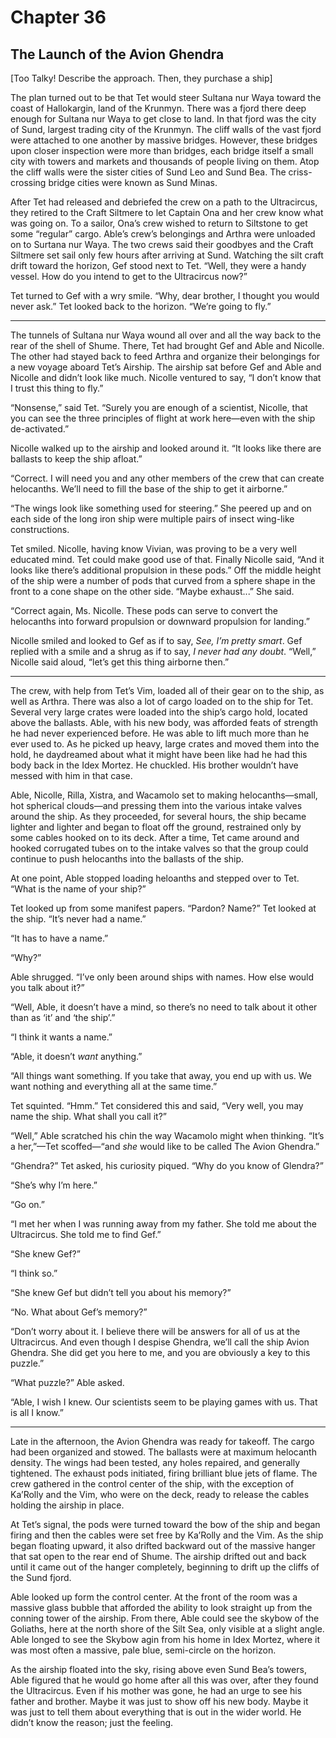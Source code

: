 # Chapter 36

## The Launch of the Avion Ghendra

[Too Talky! Describe the approach. Then, they purchase a ship]

The plan turned out to be that Tet would steer Sultana nur Waya toward the coast of Hallokargin, land of the Krunmyn. There was a fjord there deep enough for Sultana nur Waya to get close to land. In that fjord was the city of Sund, largest trading city of the Krunmyn. The cliff walls of the vast fjord were attached to one another by massive bridges. However, these bridges upon closer inspection were more than bridges, each bridge itself a small city with towers and markets and thousands of people living on them. Atop the cliff walls were the sister cities of Sund Leo and Sund Bea. The criss-crossing bridge cities were known as Sund Minas.

After Tet had released and debriefed the crew on a path to the Ultracircus, they retired to the Craft Siltmere to let Captain Ona and her crew know what was going on. To a sailor, Ona’s crew wished to return to Siltstone to get some “regular” cargo. Able’s crew’s belongings and Arthra were unloaded on to Surtana nur Waya. The two crews said their goodbyes and the Craft Siltmere set sail only few hours after arriving at Sund. Watching the silt craft drift toward the horizon, Gef stood next to Tet. “Well, they were a handy vessel. How do you intend to get to the Ultracircus now?”

Tet turned to Gef with a wry smile. “Why, dear brother, I thought you would never ask.” Tet looked back to the horizon. “We’re going to fly.”

* * *

The tunnels of Sultana nur Waya wound all over and all the way back to the rear of the shell of Shume. There, Tet had brought Gef and Able and Nicolle. The other had stayed back to feed Arthra and organize their belongings for a new voyage aboard Tet’s Airship. The airship sat before Gef and Able and Nicolle and didn’t look like much. Nicolle ventured to say, “I don’t know that I trust this thing to fly.”

“Nonsense,” said Tet. “Surely you are enough of a scientist, Nicolle, that you can see the three principles of flight at work here—even with the ship de-activated.”

Nicolle walked up to the airship and looked around it. “It looks like there are ballasts to keep the ship afloat.”

“Correct. I will need you and any other members of the crew that can create helocanths. We’ll need to fill the base of the ship to get it airborne.”

“The wings look like something used for steering.” She peered up and on each side of the long iron ship were multiple pairs of insect wing-like constructions.

Tet smiled. Nicolle, having know Vivian, was proving to be a very well educated mind. Tet could make good use of that. Finally Nicolle said, “And it looks like there’s additional propulsion in these pods.” Off the middle height of the ship were a number of pods that curved from a sphere shape in the front to a cone shape on the other side. “Maybe exhaust...” She said.

“Correct again, Ms. Nicolle. These pods can serve to convert the helocanths into forward propulsion or downward propulsion for landing.”

Nicolle smiled and looked to Gef as if to say, *See, I’m pretty smart*. Gef replied with a smile and a shrug as if to say, *I never had any doubt*. “Well,” Nicolle said aloud, “let’s get this thing airborne then.”

* * *

The crew, with help from Tet’s Vim, loaded all of their gear on to the ship, as well as Arthra. There was also a lot of cargo loaded on to the ship for Tet. Several very large crates were loaded into the ship’s cargo hold, located above the ballasts. Able, with his new body, was afforded feats of strength he had never experienced before. He was able to lift much more than he ever used to. As he picked up heavy, large crates and moved them into the hold, he daydreamed about what it might have been like had he had this body back in the Idex Mortez. He chuckled. His brother wouldn’t have messed with him in that case.

Able, Nicolle, Rilla, Xistra, and Wacamolo set to making helocanths—small, hot spherical clouds—and pressing them into the various intake valves around the ship. As they proceeded, for several hours, the ship became lighter and lighter and began to float off the ground, restrained only by some cables hooked on to its deck. After a time, Tet came around and hooked corrugated tubes on to the intake valves so that the group could continue to push helocanths into the ballasts of the ship.

At one point, Able stopped loading heloanths and stepped over to Tet. “What is the name of your ship?”

Tet looked up from some manifest papers. “Pardon? Name?” Tet looked at the ship. “It’s never had a name.”

“It has to have a name.”

“Why?”

Able shrugged. “I’ve only been around ships with names. How else would you talk about it?”

“Well, Able, it doesn’t have a mind, so there’s no need to talk about it other than as ‘it’ and ‘the ship’.”

“I think it wants a name.”

“Able, it doesn’t *want* anything.”

“All things want something. If you take that away, you end up with us. We want nothing and everything all at the same time.”

Tet squinted. “Hmm.” Tet considered this and said, “Very well, you may name the ship. What shall you call it?”

“Well,” Able scratched his chin the way Wacamolo might when thinking. “It’s a her,”—Tet scoffed—“and *she* would like to be called The Avion Ghendra.”

“Ghendra?” Tet asked, his curiosity piqued. “Why do you know of Glendra?”

“She’s why I’m here.”

“Go on.”

“I met her when I was running away from my father. She told me about the Ultracircus. She told me to find Gef.”

“She knew Gef?”

“I think so.”

“She knew Gef but didn’t tell you about his memory?”

“No. What about Gef’s memory?”

“Don’t worry about it. I believe there will be answers for all of us at the Ultracircus. And even though I despise Ghendra, we’ll call the ship Avion Ghendra. She did get you here to me, and you are obviously a key to this puzzle.”

“What puzzle?” Able asked.

“Able, I wish I knew. Our scientists seem to be playing games with us. That is all I know.”

* * *

Late in the afternoon, the Avion Ghendra was ready for takeoff. The cargo had been organized and stowed. The ballasts were at maximum helocanth density. The wings had been tested, any holes repaired, and generally tightened. The exhaust pods initiated, firing brilliant blue jets of flame. The crew gathered in the control center of the ship, with the exception of Ka’Rolly and the Vim, who were on the deck, ready to release the cables holding the airship in place.

At Tet’s signal, the pods were turned toward the bow of the ship and began firing and then the cables were set free by Ka’Rolly and the Vim. As the ship began floating upward, it also drifted backward out of the massive hanger that sat open to the rear end of Shume. The airship drifted out and back until it came out of the hanger completely, beginning to drift up the cliffs of the Sund fjord.

Able looked up form the control center. At the front of the room was a massive glass bubble that afforded the ability to look straight up from the conning tower of the airship. From there, Able could see the skybow of the Goliaths, here at the north shore of the Silt Sea, only visible at a slight angle. Able longed to see the Skybow agin from his home in Idex Mortez, where it was most often a massive, pale blue, semi-circle on the horizon.

As the airship floated into the sky, rising above even Sund Bea’s towers, Able figured that he would go home after all this was over, after they found the Ultracircus. Even if his mother was gone, he had an urge to see his father and brother. Maybe it was just to show off his new body. Maybe it was just to tell them about everything that is out in the wider world. He didn’t know the reason; just the feeling.